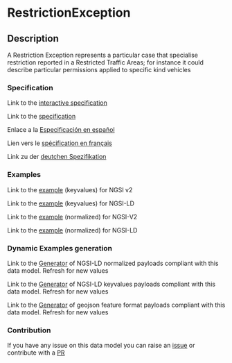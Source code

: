 # RestrictionException

## Description 

A Restriction Exception represents a particular case that specialise restriction reported in a Restricted Traffic Areas; for instance it could describe particular permissions applied to specific kind vehicles
### Specification

Link to the [interactive specification](https://swagger.lab.fiware.org/?url=https://github.com/smart-data-models/dataModel.Transportation/blob/master/RestrictionException/swagger.yaml)

Link to the [specification](https://github.com/smart-data-models/dataModel.Transportation/blob/master/RestrictionException/doc/spec.md)

Enlace a la [Especificación en español](https://github.com/smart-data-models/dataModel.Transportation/blob/master/RestrictionException/doc/spec_ES.md)

Lien vers le [spécification en français](https://github.com/smart-data-models/dataModel.Transportation/blob/master/RestrictionException/doc/spec_FR.md)

Link zu der [deutchen Spezifikation](https://github.com/smart-data-models/dataModel.Transportation/blob/master/RestrictionException/doc/spec_DE.md)
### Examples

Link to the [example](https://github.com/smart-data-models/dataModel.Transportation/blob/master/RestrictionException/examples/example.json) (keyvalues) for NGSI v2

Link to the [example](https://github.com/smart-data-models/dataModel.Transportation/blob/master/RestrictionException/examples/example.jsonld) (keyvalues) for NGSI-LD

Link to the [example](https://github.com/smart-data-models/dataModel.Transportation/blob/master/RestrictionException/examples/example-normalized.json) (normalized) for NGSI-V2

Link to the [example](https://github.com/smart-data-models/dataModel.Transportation/blob/master/RestrictionException/examples/example-normalized.jsonld) (normalized) for NGSI-LD
### Dynamic Examples generation

Link to the [Generator](https://smartdatamodels.org/extra/ngsi-ld_generator_v0.92.php?schemaUrl=https://raw.githubusercontent.com/smart-data-models/dataModel.Transportation/master/RestrictionException/schema.json&email=info@smartdatamodels.org) of NGSI-LD normalized payloads compliant with this data model. Refresh for new values

Link to the [Generator](https://smartdatamodels.org/extra/ngsi-ld_generator_keyvalues_v0.92.php?schemaUrl=https://raw.githubusercontent.com/smart-data-models/dataModel.Transportation/master/RestrictionException/schema.json&email=info@smartdatamodels.org) of NGSI-LD keyvalues payloads compliant with this data model. Refresh for new values

Link to the [Generator](https://smartdatamodels.org/extra/geojson_features_generator_v1.0.php?schemaUrl=https://raw.githubusercontent.com/smart-data-models/dataModel.Transportation/master/RestrictionException/schema.json&email=info@smartdatamodels.org) of geojson feature format payloads compliant with this data model. Refresh for new values
### Contribution

 If you have any issue on this data model you can raise an [issue](https://github.com/smart-data-models/dataModel.Transportation/issues)  or contribute with a [PR](https://github.com/smart-data-models/dataModel.Transportation/pulls)